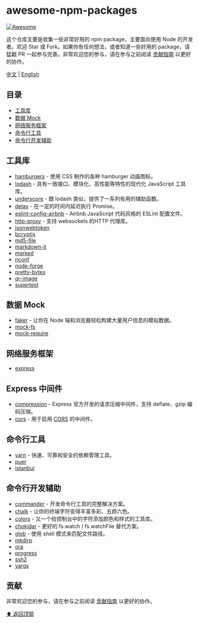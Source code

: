 # awesome-npm-packages

[![Awesome](https://cdn.rawgit.com/sindresorhus/awesome/d7305f38d29fed78fa85652e3a63e154dd8e8829/media/badge.svg)](https://github.com/sindresorhus/awesome)

这个仓库主要是收集一些非常好用的 npm package，主要面向使用 Node 的开发者。欢迎 Star 或 Fork。如果你有任何想法，或者知道一些好用的 package，请猛戳 PR 一起参与完善。非常欢迎您的参与，请在参与之前阅读 [贡献指南](contributing.md) 以更好的协作。

[中文](README.md) | [English](README-en.md)

## 目录

- [工具库](#工具库)
- [数据 Mock](#数据-Mock)
- [网络服务框架](#网络服务框架)
- [命令行工具](#命令行工具)
- [命令行开发辅助](#命令行开发辅助)

## 工具库

- [hamburgers](https://github.com/jonsuh/hamburgers) - 使用 CSS 制作的各种 hamburger 动画图标。
- [lodash](https://github.com/lodash/lodash) - 具有一致接口、模块化、高性能等特性的现代化 JavaScript 工具库。
- [underscore](https://github.com/jashkenas/underscore) - 跟 lodash 类似，提供了一系列有用的辅助函数。
- [delay](https://github.com/sindresorhus/delay) - 在一定的时间内延迟执行 Promise。
- [eslint-config-airbnb](https://github.com/airbnb/javascript) - Airbnb JavaScript 代码风格的 ESLint 配置文件。
- [http-proxy](https://github.com/nodejitsu/node-http-proxy) - 支持 websockets 的HTTP 代理库。
- [jsonwebtoken](https://github.com/auth0/node-jsonwebtoken)
- [bcryptjs](https://github.com/dcodeIO/bcrypt.js)
- [md5-file](https://github.com/roryrjb/md5-file)
- [markdown-it](https://github.com/markdown-it/markdown-it)
- [marked](https://github.com/chjj/marked)
- [nconf](https://github.com/indexzero/nconf)
- [node-forge](https://github.com/digitalbazaar/forge)
- [pretty-bytes](https://github.com/sindresorhus/pretty-bytes)
- [qr-image](https://github.com/alexeyten/qr-image)
- [supertest](https://github.com/visionmedia/supertest)

## 数据 Mock

- [faker](https://github.com/Marak/Faker.js) - 让你在 Node 端和浏览器轻松构建大量用户信息的模拟数据。
- [mock-fs](https://github.com/tschaub/mock-fs)
- [mock-require](https://github.com/boblauer/mock-require)

## 网络服务框架

- [express]()

## Express 中间件

- [compression](https://github.com/expressjs/compression) - Express 官方开发的请求压缩中间件，支持 deflate、gzip 编码压缩。
- [cors](https://github.com/expressjs/cors) - 用于启用 [CORS](http://en.wikipedia.org/wiki/Cross-origin_resource_sharing) 的中间件。

## 命令行工具

- [yarn](https://github.com/yarnpkg/yarn) - 快速、可靠和安全的依赖管理工具。
- [puer](https://github.com/leeluolee/puer)
- [istanbul](https://github.com/gotwarlost/istanbul)

## 命令行开发辅助

- [commander](https://github.com/tj/commander.js) - 开发命令行工具的完整解决方案。
- [chalk](https://github.com/chalk/chalk) - 让你的终端字符变得丰富多彩、五颜六色。
- [colors](https://github.com/Marak/colors.js) - 又一个给控制台中的字符添加颜色和样式的工具库。
- [chokidar](https://github.com/paulmillr/chokidar) - 更好的 fs.watch / fs.watchFile 替代方案。
- [glob](https://github.com/isaacs/node-glob) - 使用 shell 模式来匹配文件路径。
- [mkdirp](https://github.com/substack/node-mkdirp)
- [ora](https://github.com/sindresorhus/ora)
- [progress](https://github.com/visionmedia/node-progress)
- [ssh2](https://github.com/mscdex/ssh2)
- [yargs](https://github.com/yargs/yargs)

## 贡献

非常欢迎您的参与，请在参与之前阅读 [贡献指南](contributing.md) 以更好的协作。

[⬆ 返回顶部](#awesome-npm-packages)
